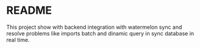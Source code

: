# README

This project show with backend integration with watermelon sync and resolve problems like imports batch and dinamic query in sync database in real time.
